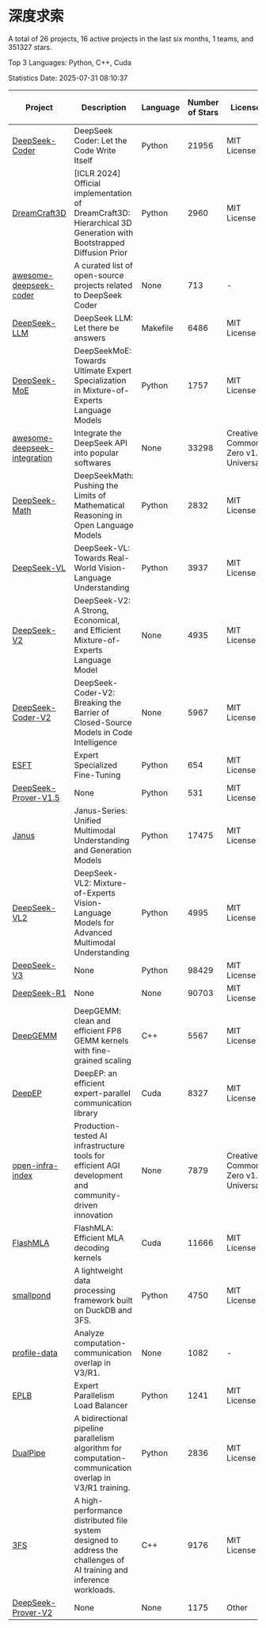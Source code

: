 # 深度求索

A total of 26 projects, 16 active projects in the last six months, 1 teams, and 351327 stars.

Top 3 Languages: Python, C++, Cuda

Statistics Date: 2025-07-31 08:10:37

| Project | Description | Language | Number of Stars | License | Creation Date | Last Updated Date | Last Pushed Date |
| --- | --- | --- | --- | --- | --- | --- | --- |
| [DeepSeek-Coder](https://github.com/deepseek-ai/DeepSeek-Coder) | DeepSeek Coder: Let the Code Write Itself | Python | 21956 | MIT License | 2023-10-20 | 2025-07-31 | 2024-05-21 |
| [DreamCraft3D](https://github.com/deepseek-ai/DreamCraft3D) | [ICLR 2024] Official implementation of DreamCraft3D: Hierarchical 3D Generation with Bootstrapped Diffusion Prior | Python | 2960 | MIT License | 2023-10-23 | 2025-07-30 | 2025-04-22 |
| [awesome-deepseek-coder](https://github.com/deepseek-ai/awesome-deepseek-coder) | A curated list of open-source projects related to DeepSeek Coder | None | 713 | - | 2023-11-06 | 2025-07-27 | 2024-04-03 |
| [DeepSeek-LLM](https://github.com/deepseek-ai/DeepSeek-LLM) | DeepSeek LLM: Let there be answers | Makefile | 6486 | MIT License | 2023-11-29 | 2025-07-30 | 2024-02-04 |
| [DeepSeek-MoE](https://github.com/deepseek-ai/DeepSeek-MoE) | DeepSeekMoE: Towards Ultimate Expert Specialization in Mixture-of-Experts Language Models | Python | 1757 | MIT License | 2024-01-02 | 2025-07-29 | 2024-01-16 |
| [awesome-deepseek-integration](https://github.com/deepseek-ai/awesome-deepseek-integration) | Integrate the DeepSeek API into popular softwares | None | 33298 | Creative Commons Zero v1.0 Universal | 2024-01-11 | 2025-07-31 | 2025-05-13 |
| [DeepSeek-Math](https://github.com/deepseek-ai/DeepSeek-Math) | DeepSeekMath: Pushing the Limits of Mathematical Reasoning in Open Language Models | Python | 2832 | MIT License | 2024-02-05 | 2025-07-31 | 2024-04-15 |
| [DeepSeek-VL](https://github.com/deepseek-ai/DeepSeek-VL) | DeepSeek-VL: Towards Real-World Vision-Language Understanding | Python | 3937 | MIT License | 2024-03-07 | 2025-07-30 | 2024-04-24 |
| [DeepSeek-V2](https://github.com/deepseek-ai/DeepSeek-V2) | DeepSeek-V2: A Strong, Economical, and Efficient Mixture-of-Experts Language Model | None | 4935 | MIT License | 2024-04-22 | 2025-07-31 | 2024-09-25 |
| [DeepSeek-Coder-V2](https://github.com/deepseek-ai/DeepSeek-Coder-V2) | DeepSeek-Coder-V2: Breaking the Barrier of Closed-Source Models in Code Intelligence | None | 5967 | MIT License | 2024-06-14 | 2025-07-31 | 2024-09-24 |
| [ESFT](https://github.com/deepseek-ai/ESFT) | Expert Specialized Fine-Tuning | Python | 654 | MIT License | 2024-07-04 | 2025-07-26 | 2025-05-22 |
| [DeepSeek-Prover-V1.5](https://github.com/deepseek-ai/DeepSeek-Prover-V1.5) | None | Python | 531 | MIT License | 2024-08-15 | 2025-07-29 | 2024-08-16 |
| [Janus](https://github.com/deepseek-ai/Janus) | Janus-Series: Unified Multimodal Understanding and Generation Models | Python | 17475 | MIT License | 2024-10-18 | 2025-07-30 | 2025-02-01 |
| [DeepSeek-VL2](https://github.com/deepseek-ai/DeepSeek-VL2) | DeepSeek-VL2: Mixture-of-Experts Vision-Language Models for Advanced Multimodal Understanding | Python | 4995 | MIT License | 2024-12-13 | 2025-07-31 | 2025-02-26 |
| [DeepSeek-V3](https://github.com/deepseek-ai/DeepSeek-V3) | None | Python | 98429 | MIT License | 2024-12-26 | 2025-07-31 | 2025-06-27 |
| [DeepSeek-R1](https://github.com/deepseek-ai/DeepSeek-R1) | None | None | 90703 | MIT License | 2025-01-20 | 2025-07-31 | 2025-06-27 |
| [DeepGEMM](https://github.com/deepseek-ai/DeepGEMM) | DeepGEMM: clean and efficient FP8 GEMM kernels with fine-grained scaling | C++ | 5567 | MIT License | 2025-02-13 | 2025-07-31 | 2025-07-30 |
| [DeepEP](https://github.com/deepseek-ai/DeepEP) | DeepEP: an efficient expert-parallel communication library | Cuda | 8327 | MIT License | 2025-02-17 | 2025-07-31 | 2025-07-31 |
| [open-infra-index](https://github.com/deepseek-ai/open-infra-index) | Production-tested AI infrastructure tools for efficient AGI development and community-driven innovation | None | 7879 | Creative Commons Zero v1.0 Universal | 2025-02-21 | 2025-07-31 | 2025-05-15 |
| [FlashMLA](https://github.com/deepseek-ai/FlashMLA) | FlashMLA: Efficient MLA decoding kernels | Cuda | 11666 | MIT License | 2025-02-21 | 2025-07-31 | 2025-04-29 |
| [smallpond](https://github.com/deepseek-ai/smallpond) | A lightweight data processing framework built on DuckDB and 3FS. | Python | 4750 | MIT License | 2025-02-24 | 2025-07-30 | 2025-03-05 |
| [profile-data](https://github.com/deepseek-ai/profile-data) | Analyze computation-communication overlap in V3/R1. | None | 1082 | - | 2025-02-26 | 2025-07-30 | 2025-03-21 |
| [EPLB](https://github.com/deepseek-ai/EPLB) | Expert Parallelism Load Balancer | Python | 1241 | MIT License | 2025-02-26 | 2025-07-30 | 2025-03-24 |
| [DualPipe](https://github.com/deepseek-ai/DualPipe) | A bidirectional pipeline parallelism algorithm for computation-communication overlap in V3/R1 training. | Python | 2836 | MIT License | 2025-02-26 | 2025-07-31 | 2025-03-10 |
| [3FS](https://github.com/deepseek-ai/3FS) |  A high-performance distributed file system designed to address the challenges of AI training and inference workloads.  | C++ | 9176 | MIT License | 2025-02-27 | 2025-07-31 | 2025-07-28 |
| [DeepSeek-Prover-V2](https://github.com/deepseek-ai/DeepSeek-Prover-V2) | None | None | 1175 | Other | 2025-04-30 | 2025-07-30 | 2025-07-18 |
